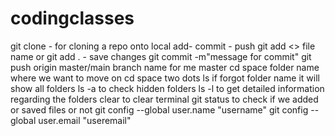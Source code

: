 # codingclasses
git clone <reponame> - for cloning a   repo onto local
 add- commit - push 
 git add <> file name or git add . - save changes 
 git commit -m"message for commit" 
 git push origin master/main branch name for me master
 cd space folder name where we want to move on
 cd space two dots
 ls if forgot folder name it will show all folders
ls -a to check hidden folders
 ls -l to get detailed information regarding the folders
 clear to clear terminal
 git status to check if we added or saved files or not
  git config --global user.name "username"
  git config --global user.email "useremail"